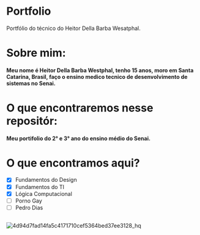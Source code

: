 # Portfolio
Portfólio do técnico do Heitor Della Barba Wesatphal.

# Sobre mim:
#### Meu nome é Heitor Della Barba Westphal, tenho 15 anos, moro em Santa Catarina, Brasil, faço o ensino medico tecnico de desenvolvimento de sistemas no Senai.

#  O que encontraremos nesse repositór:
#### Meu portifolio do 2° e 3° ano do ensino médio do Senai.

# O que encontramos aqui? 
- [X] Fundamentos do Design
- [x] Fundamentos do TI
- [x] Lógica Computacional
- [ ] Porno Gay
- [ ] Pedro Dias
##
![4d94d7fad14fa5c4171710cef5364bed37ee3128_hq](https://user-images.githubusercontent.com/102591958/163992297-c8843970-b8c4-40bc-a4a9-3a0722265e7b.gif)

